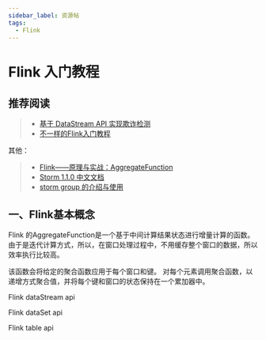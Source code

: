 ```yaml
---
sidebar_label: 资源帖
tags:
  - Flink
---
```



# Flink 入门教程

## 推荐阅读

> - [基于 DataStream API 实现欺诈检测](https://nightlies.apache.org/flink/flink-docs-release-1.14/zh/docs/try-flink/datastream/)
> - [不一样的Flink入门教程](https://segmentfault.com/a/1190000038292061)

其他：

> - [Flink——原理与实战：AggregateFunction](https://blog.csdn.net/duxu24/article/details/105746110)
> - [Storm 1.1.0 中文文档](https://storm.apachecn.org/#/docs/2)
> - [storm group 的介绍与使用](https://www.cnblogs.com/MrRightZhao/p/11066077.html)

## 一、Flink基本概念

Flink 的AggregateFunction是一个基于中间计算结果状态进行增量计算的函数。由于是迭代计算方式，所以，在窗口处理过程中，不用缓存整个窗口的数据，所以效率执行比较高。

该函数会将给定的聚合函数应用于每个窗口和键。 对每个元素调用聚合函数，以递增方式聚合值，并将每个键和窗口的状态保持在一个累加器中。

Flink dataStream api

Flink dataSet api

Flink table api
